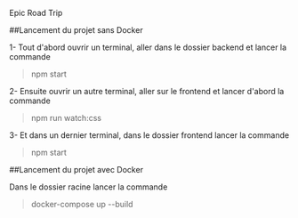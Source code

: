 Epic Road Trip

##Lancement du projet sans Docker

1- Tout d'abord ouvrir un terminal, aller dans le dossier backend et lancer la commande

> npm start

2- Ensuite ouvrir un autre terminal, aller sur le frontend et lancer d'abord la commande

> npm run watch:css

3- Et dans un dernier terminal, dans le dossier frontend lancer la commande

> npm start

##Lancement du projet avec Docker

Dans le dossier racine lancer la commande

> docker-compose up --build
